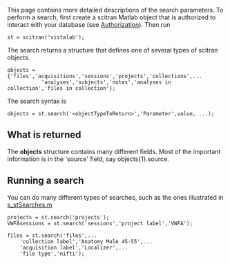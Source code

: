 This page contains more detailed descriptions of the search parameters. To perform a search, first create a scitran Matlab object that is authorized to interact with your database (see [Authorization](Authorization)).  Then run

    st = scitran('vistalab');

The search returns a structure that defines one of several types of scitran objects.

    objects = {'files','acquisitions','sessions','projects','collections',...
               'analyses','subjects','notes','analyses in collection','files in collection'};

The search syntax is

    objects = st.search('<objectTypeToReturn>','Parameter',value, ...);

## What is returned

The **objects** structure contains many different fields.  Most of the important information is in the 'source' field, say objects{1}.source.

## Running a search



You can do many different types of searches, such as the ones illustrated in [s_stSearches.m](https://github.com/scitran/client/blob/master/scripts/s_stSearches.m)
```
projects = st.search('projects');
VWFAsessions = st.search('sessions','project label','VWFA');
    
files = st.search('files',...
    'collection label','Anatomy Male 45-55',...
    'acquisition label','Localizer',...
    'file type','nifti');
```





